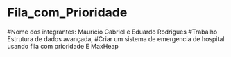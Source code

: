 # Fila_com_Prioridade
#Nome dos integrantes: Maurício Gabriel e Eduardo Rodrigues
#Trabalho Estrutura de dados avançada, 
#Criar um sistema de emergencia de hospital usando fila com prioridade E MaxHeap
